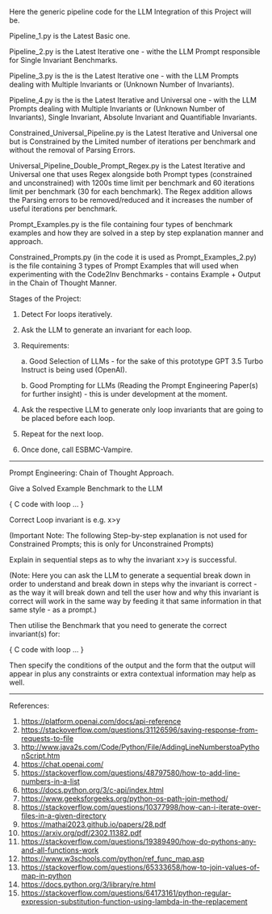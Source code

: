 Here the generic pipeline code for the LLM Integration of this Project will be. 


Pipeline_1.py is the Latest Basic one.


Pipeline_2.py is the Latest Iterative one - withe the LLM Prompt responsible for Single Invariant Benchmarks.


Pipeline_3.py is the is the Latest Iterative one - with the LLM Prompts dealing with Multiple Invariants or (Unknown Number of Invariants).


Pipeline_4.py is the is the Latest Iterative and Universal one - with the LLM Prompts dealing with Multiple Invariants or (Unknown Number of Invariants), Single Invariant, Absolute Invariant and Quantifiable Invariants.


Constrained_Universal_Pipeline.py is the Latest Iterative and Universal one but is Constrained by the Limited number of iterations per benchmark and without the removal of Parsing Errors. 


Universal_Pipeline_Double_Prompt_Regex.py is the Latest Iterative and Universal one that uses Regex alongside both Prompt types (constrained and unconstrained) with 1200s time limit per benchmark and 60 iterations limit per benchmark (30 for each benchmark). The Regex addition allows the Parsing errors to be removed/reduced and it increases the number of useful iterations per benchmark.


Prompt_Examples.py is the file containing four types of benchmark examples and how they are solved in a step by step explanation manner and approach.


Constrained_Prompts.py (in the code it is used as Prompt_Examples_2.py) is the file containing 3 types of Prompt Examples that will used when experimenting with the Code2Inv Benchmarks - contains Example + Output in the Chain of Thought Manner.


Stages of the Project: 

1. Detect For loops iteratively.
2. Ask the LLM to generate an invariant for each loop. 
3. Requirements:


   a. Good Selection of LLMs - for the sake of this prototype GPT 3.5 Turbo Instruct is being used (OpenAI).



   b. Good Prompting for LLMs (Reading the Prompt Engineering Paper(s) for further insight) - this is under development at the moment.
   
5. Ask the respective LLM to generate only loop invariants that are going to be placed before each loop.
6. Repeat for the next loop.
7. Once done, call ESBMC-Vampire.

---------------------------------------------------------------------------------------------------------------------------------------
Prompt Engineering: Chain of Thought Approach.

Give a Solved Example Benchmark to the LLM 

{
 C code with loop ...
} 

Correct Loop invariant is e.g. x>y

(Important Note: The following Step-by-step explanation is not used for Constrained Prompts; this is only for Unconstrained Prompts)

Explain in sequential steps as to why the invariant x>y is successful. 

(Note: Here you can ask the LLM to generate a sequential break down in order to understand and break down in steps why the invariant is correct - as the way it will break down and tell the user how and why this invariant is correct will work in the same way by feeding it that same information in that same style - as a prompt.) 

Then utilise the Benchmark that you need to generate the correct invariant(s) for:

{
   C code with loop ...
}

Then specify the conditions of the output and the form that the output will appear in plus any constraints or extra contextual information may help as well.



---------------------------------------------------------------------------------------------------------------------------------------

References: 

1. https://platform.openai.com/docs/api-reference
2. https://stackoverflow.com/questions/31126596/saving-response-from-requests-to-file
3. http://www.java2s.com/Code/Python/File/AddingLineNumberstoaPythonScript.htm
4. https://chat.openai.com/
5. https://stackoverflow.com/questions/48797580/how-to-add-line-numbers-in-a-list
6. https://docs.python.org/3/c-api/index.html
7. https://www.geeksforgeeks.org/python-os-path-join-method/
8. https://stackoverflow.com/questions/10377998/how-can-i-iterate-over-files-in-a-given-directory
9. https://mathai2023.github.io/papers/28.pdf
10. https://arxiv.org/pdf/2302.11382.pdf
11. https://stackoverflow.com/questions/19389490/how-do-pythons-any-and-all-functions-work
12. https://www.w3schools.com/python/ref_func_map.asp
13. https://stackoverflow.com/questions/65333658/how-to-join-values-of-map-in-python
14. https://docs.python.org/3/library/re.html
15. https://stackoverflow.com/questions/64173161/python-regular-expression-substitution-function-using-lambda-in-the-replacement
